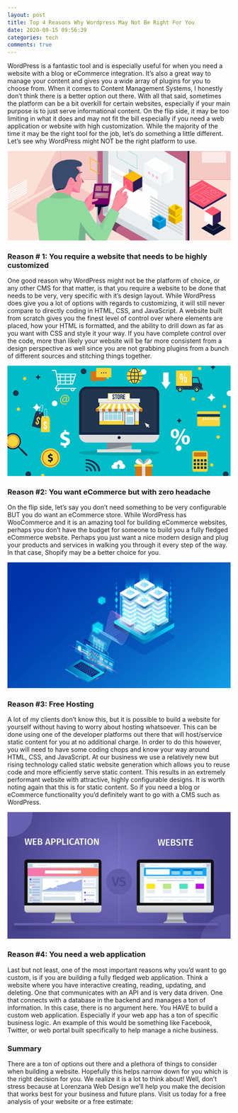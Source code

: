 ```yaml
---
layout: post
title: Top 4 Reasons Why Wordpress May Not Be Right For You
date: 2020-09-15 09:56:39
categories: tech
comments: true
---
```


WordPress is a fantastic tool and is especially useful for when you need a website with a blog or eCommerce integration. It’s also a great way to manage your content and gives you a wide array of plugins for you to choose from. When it comes to Content Management Systems, I honestly don’t think there is a better option out there.
With all that said, sometimes the platform can be a bit overkill for certain websites, especially if your main purpose is to just serve informational content. On the flip side, it may be too limiting in what it does and may not fit the bill especially if you need a web application or website with high customization. While the majority of the time it may be the right tool for the job, let’s do something a little different. Let’s see why WordPress might NOT be the right platform to use.

<img src="/assets/img/posts/top-4-reasons/1.png" class="img-fluid">
<h3>Reason # 1: You require a website that needs to be highly customized</h3>

One good reason why WordPress might not be the platform of choice, or any other CMS for that matter, is that you require a website to be done that needs to be very, very specific with it’s design layout. While WordPress does give you a lot of options with regards to customizing, it will still never compare to directly coding in HTML, CSS, and JavaScript. A website built from scratch gives you the finest level of control over where elements are placed, how your HTML is formatted, and the ability to drill down as far as you want with CSS and style it your way.
If you have complete control over the code, more than likely your website will be far more consistent from a design perspective as well since you are not grabbing plugins from a bunch of different sources and stitching things together.

<img src="/assets/img/posts/top-4-reasons/2.png" class="img-fluid">
<h3>Reason #2: You want eCommerce but with zero headache</h3>

On the flip side, let’s say you don’t need something to be very configurable BUT you do want an eCommerce store. While WordPress has WooCommerce and it is an amazing tool for building eCommerce websites, perhaps you don’t have the budget for someone to build you a fully fledged eCommerce website. Perhaps you just want a nice modern design and plug your products and services in walking you through it every step of the way. In that case, Shopify may be a better choice for you.

<img src="/assets/img/posts/top-4-reasons/3.jpg" class="img-fluid">
<h3>Reason #3: Free Hosting</h3>

A lot of my clients don’t know this, but it is possible to build a website for yourself without having to worry about hosting whatsoever. This can be done using one of the developer platforms out there that will host/service static content for you at no additional charge. In order to do this however, you will need to have some coding chops and know your way around HTML, CSS, and JavaScript. At our business we use a relatively new but rising technology called static website generation which allows you to reuse code and more efficiently serve static content. This results in an extremely performant website with attractive, highly configurable designs. It is worth noting again that this is for static content. So if you need a blog or eCommerce functionality you’d definitely want to go with a CMS such as WordPress.

<img src="/assets/img/posts/top-4-reasons/4.jpg" class="img-fluid">
<h3>Reason #4: You need a web application</h3>

Last but not least, one of the most important reasons why you’d want to go custom, is if you are building a fully fledged web application. Think a website where you have interactive creating, reading, updating, and deleting. One that communicates with an API and is very data driven. One that connects with a database in the backend and manages a ton of information. In this case, there is no argument here. You HAVE to build a custom web application. Especially if your web app has a ton of specific business logic. An example of this would be something like Facebook, Twitter, or web portal built specifically to help manage a niche business.

<h3>Summary</h3>

There are a ton of options out there and a plethora of things to consider when building a website. Hopefully this helps narrow down for you which is the right decision for you. We realize it is a lot to think about! Well, don’t stress because at Lorenzana Web Design we’ll help you make the decision that works best for your business and future plans. Visit us today for a free analysis of your website or a free estimate:
